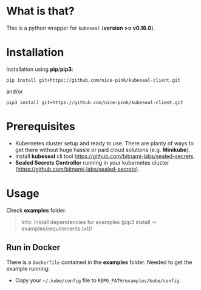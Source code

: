 # What is that?

This is a python wrapper for `kubeseal` (__version >= v0.16.0__).

# Installation

Installation using **pip**/**pip3**:

`pip install git+https://github.com/nice-pink/kubeseal-client.git`

and/or 

`pip3 install git+https://github.com/nice-pink/kubeseal-client.git`

# Prerequisites

* Kubernetes cluster setup and ready to use. There are planty of ways to get there without huge hassle or paid cloud solutions (e.g. **Minikube**).
* Install **kubeseal** cli tool https://github.com/bitnami-labs/sealed-secrets.
* **Sealed Secrets Controller** running in your kubernetes cluster (https://github.com/bitnami-labs/sealed-secrets).
# Usage

Check **examples** folder.

> Info: Install dependencies for examples (pip3 install -r examples/requirements.txt)!

## Run in Docker

There is a `Dockerfile` contained in the **examples** folder. Needed to get the example running:

* Copy your `~/.kube/config` file to `REPO_PATH/examples/kube/config`.
